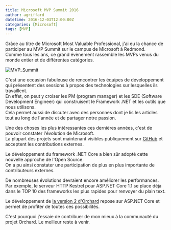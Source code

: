 ```yaml
---
title: Microsoft MVP Summit 2016
author: agriffard
datetime: 2016-12-03T12:00:00Z
categories: [Microsoft]
tags: [MVP]
---
```


Grâce au titre de Microsoft Most Valuable Professional, j'ai eu la chance de participer au MVP Summit sur le campus de Microsoft à Redmond.  
Comme tous les ans, ce grand évènement rassemble les MVPs venus du monde entier et de différentes catégories.

![MVP_Summit](/assets/blog/Microsoft-MVP-Summit/MVP_Summit_2016.jpg)

C'est une occasion fabuleuse de rencontrer les équipes de développement qui présentent des sessions à propos des technologies sur lesquelles ils travaillent.  
En effet, on peut y croiser les PM (program manager) et les SDE (Software Development Engineer) qui construisent le Framework .NET et les outils que nous utilisons.  
Cela permet aussi de discuter avec des personnes dont je lis les articles tout au long de l'année et de partager notre passion.

Une des choses les plus intéressantes ces dernières années, c'est de pouvoir constater l'évolution de Microsoft.  
La plupart des projets sont maintenant visibles publiquement sur [GitHub](https://github.com/dotnet) et acceptent les contributions externes.

Le développement du framework .NET Core a bien sûr adopté cette nouvelle approche de l'Open Source.  
On a pu ainsi constater une participation de plus en plus importante de contributeurs externes.

De nombreuses évolutions devraient encore améliorer les performances.  
Par exemple, le serveur HTTP Kestrel pour ASP.NET Core 1.1 se place déjà dans le TOP 10 des frameworks les plus rapides pour renvoyer du plain text.

Le développement de [la version 2 d'Orchard](https://github.com/OrchardCMS/OrchardCore) repose sur ASP.NET Core et permet de profiter de toutes ces possibilités.

C'est pourquoi j'essaie de contribuer de mon mieux à la communauté du projet Orchard. Le meilleur reste à venir.

